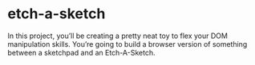 # etch-a-sketch
In this project, you’ll be creating a pretty neat toy to flex your DOM manipulation skills. You’re going to build a browser version of something between a sketchpad and an Etch-A-Sketch.